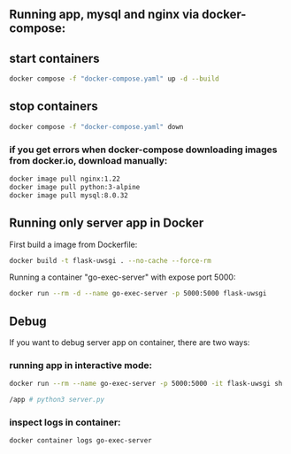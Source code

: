## Running app, mysql and nginx via docker-compose:

## start containers

```bash
docker compose -f "docker-compose.yaml" up -d --build
``` 

## stop containers

```bash
docker compose -f "docker-compose.yaml" down
```

### if you get errors when docker-compose downloading images from docker.io, download manually:

```bash
docker image pull nginx:1.22
docker image pull python:3-alpine
docker image pull mysql:8.0.32
```

## Running only server app in Docker

First build a image from Dockerfile:

```bash
docker build -t flask-uwsgi . --no-cache --force-rm
```

Running  a container "go-exec-server" with expose port 5000:

```bash
docker run --rm -d --name go-exec-server -p 5000:5000 flask-uwsgi
```

## Debug

If you want to debug server app on container, there are two ways:

### running app in interactive mode:

```bash
docker run --rm --name go-exec-server -p 5000:5000 -it flask-uwsgi sh
```

```bash
/app # python3 server.py
```

### inspect logs in container:

```bash
docker container logs go-exec-server
```


